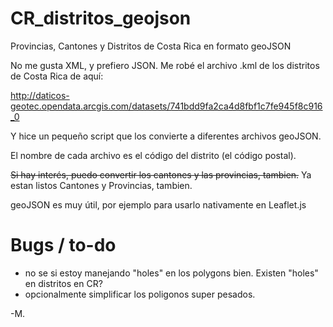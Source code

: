 # CR_distritos_geojson
Provincias, Cantones y Distritos de Costa Rica en formato geoJSON

No me gusta XML, y prefiero JSON.
Me robé el archivo .kml de los distritos de Costa Rica de aquí:

http://daticos-geotec.opendata.arcgis.com/datasets/741bdd9fa2ca4d8fbf1c7fe945f8c916_0

Y hice un pequeño script que los convierte a diferentes archivos geoJSON.

El nombre de cada archivo es el código del distrito (el código postal).

~~Si hay interés, puedo convertir los cantones y las provincias, tambien.~~
Ya estan listos Cantones y Provincias, tambien.

geoJSON es muy útil, por ejemplo para usarlo nativamente en Leaflet.js

# Bugs / to-do
- no se si estoy manejando "holes" en los polygons bien. Existen "holes" en distritos en CR?
- opcionalmente simplificar los poligonos super pesados.

-M.
